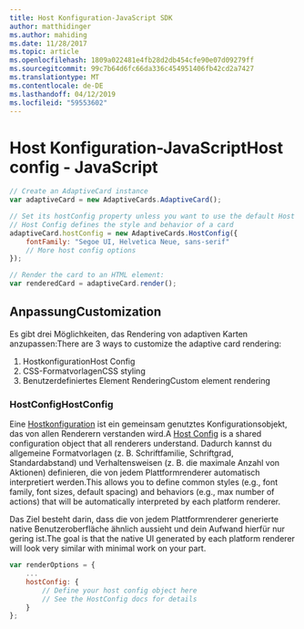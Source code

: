```yaml
---
title: Host Konfiguration-JavaScript SDK
author: matthidinger
ms.author: mahiding
ms.date: 11/28/2017
ms.topic: article
ms.openlocfilehash: 1809a022481e4fb28d2db454cfe90e07d09279ff
ms.sourcegitcommit: 99c7b64d6fc66da336c454951406fb42cd2a7427
ms.translationtype: MT
ms.contentlocale: de-DE
ms.lasthandoff: 04/12/2019
ms.locfileid: "59553602"
---
```

# <a name="host-config---javascript"></a><span data-ttu-id="dde90-102">Host Konfiguration-JavaScript</span><span class="sxs-lookup"><span data-stu-id="dde90-102">Host config - JavaScript</span></span>

```js
// Create an AdaptiveCard instance
var adaptiveCard = new AdaptiveCards.AdaptiveCard();

// Set its hostConfig property unless you want to use the default Host Config
// Host Config defines the style and behavior of a card
adaptiveCard.hostConfig = new AdaptiveCards.HostConfig({
    fontFamily: "Segoe UI, Helvetica Neue, sans-serif"
    // More host config options
});

// Render the card to an HTML element:
var renderedCard = adaptiveCard.render();
```

## <a name="customization"></a><span data-ttu-id="dde90-103">Anpassung</span><span class="sxs-lookup"><span data-stu-id="dde90-103">Customization</span></span>

<span data-ttu-id="dde90-104">Es gibt drei Möglichkeiten, das Rendering von adaptiven Karten anzupassen:</span><span class="sxs-lookup"><span data-stu-id="dde90-104">There are 3 ways to customize the adaptive card rendering:</span></span> 
1. <span data-ttu-id="dde90-105">Hostkonfiguration</span><span class="sxs-lookup"><span data-stu-id="dde90-105">Host Config</span></span>
2. <span data-ttu-id="dde90-106">CSS-Formatvorlagen</span><span class="sxs-lookup"><span data-stu-id="dde90-106">CSS styling</span></span>
3. <span data-ttu-id="dde90-107">Benutzerdefiniertes Element Rendering</span><span class="sxs-lookup"><span data-stu-id="dde90-107">Custom element rendering</span></span>

### <a name="hostconfig"></a><span data-ttu-id="dde90-108">HostConfig</span><span class="sxs-lookup"><span data-stu-id="dde90-108">HostConfig</span></span> 

<span data-ttu-id="dde90-109">Eine [Hostkonfiguration](../../../rendering-cards/host-config.md) ist ein gemeinsam genutztes Konfigurationsobjekt, das von allen Renderern verstanden wird.</span><span class="sxs-lookup"><span data-stu-id="dde90-109">A [Host Config](../../../rendering-cards/host-config.md) is a shared configuration object that all renderers understand.</span></span> <span data-ttu-id="dde90-110">Dadurch kannst du allgemeine Formatvorlagen (z. B. Schriftfamilie, Schriftgrad, Standardabstand) und Verhaltensweisen (z. B. die maximale Anzahl von Aktionen) definieren, die von jedem Plattformrenderer automatisch interpretiert werden.</span><span class="sxs-lookup"><span data-stu-id="dde90-110">This allows you to define common styles (e.g., font family, font sizes, default spacing) and behaviors (e.g., max number of actions) that will be automatically interpreted by each platform renderer.</span></span> 

<span data-ttu-id="dde90-111">Das Ziel besteht darin, dass die von jedem Plattformrenderer generierte native Benutzeroberfläche ähnlich aussieht und dein Aufwand hierfür nur gering ist.</span><span class="sxs-lookup"><span data-stu-id="dde90-111">The goal is that the native UI generated by each platform renderer will look very similar with minimal work on your part.</span></span>

```javascript
var renderOptions = {
    ...
    hostConfig: {
        // Define your host config object here
        // See the HostConfig docs for details
    }
};
```